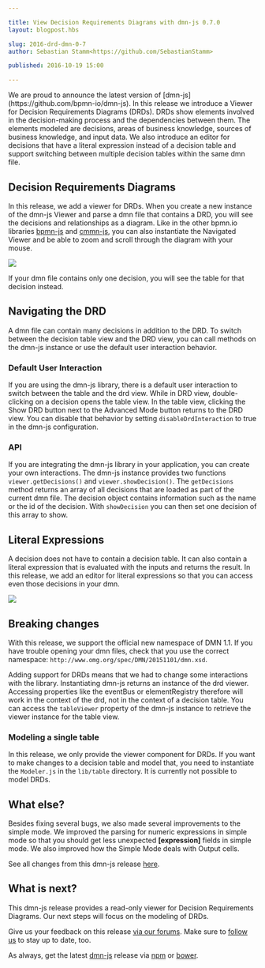 ```yaml
---

title: View Decision Requirements Diagrams with dmn-js 0.7.0
layout: blogpost.hbs

slug: 2016-drd-dmn-0-7
author: Sebastian Stamm<https://github.com/SebastianStamm>

published: 2016-10-19 15:00

---
```



<!--
  - DRD Viewer Mode
  - Navigated Viewer
  - Literal Expressions
  - switching between tables
   - API
   - Default Interaction (how to turn it off)
  - Breaking Changes:
   - Display a single table (and modeling capabilities)
   - event bus system changed
-->

<p class="introduction">
  We are proud to announce the latest version of [dmn-js](https://github.com/bpmn-io/dmn-js). In this release we introduce a Viewer for Decision Requirements Diagrams (DRDs). DRDs show elements involved in the decision-making process and the dependencies between them. The elements modeled are decisions, areas of business knowledge, sources of business knowledge, and input data. We also introduce an editor for decisions that have a literal expression instead of a decision table and support switching between multiple decision tables within the same dmn file.
</p>

<!-- continue -->


## Decision Requirements Diagrams

In this release, we add a viewer for DRDs. When you create a new instance of the dmn-js Viewer and parse a dmn file that contains a DRD, you will see the decisions and relationships as a diagram. Like in the other bpmn.io libraries [bpmn-js](https://github.com/bpmn-io/bpmn-js) and [cmmn-js](https://github.com/bpmn-io/cmmn-js), you can also instantiate the Navigated Viewer and be able to zoom and scroll through the diagram with your mouse.

<!-- Screenshot of an example DRD rendering -->
<div class="figure">
  <img src="{{ assets }}/attachments/blog/2016/015-drd-screenshot.png">
</div>

If your dmn file contains only one decision, you will see the table for that decision instead.

## Navigating the DRD

A dmn file can contain many decisions in addition to the DRD. To switch between the decision table view and the DRD view, you can call methods on the dmn-js instance or use the default user interaction behavior.

### Default User Interaction

If you are using the dmn-js library, there is a default user interaction to switch between the table and the drd view. While in DRD view, double-clicking on a decision opens the table view. In the table view, clicking the Show DRD button next to the Advanced Mode button returns to the DRD view. You can disable that behavior by setting `disableDrdInteraction` to true in the dmn-js configuration.

### API

If you are integrating the dmn-js library in your application, you can create your own interactions. The dmn-js instance provides two functions `viewer.getDecisions()` and `viewer.showDecision()`. The `getDecisions` method returns an array of all decisions that are loaded as part of the current dmn file. The decision object contains information such as the name or the id of the decision. With `showDecision` you can then set one decision of this array to show.


## Literal Expressions

A decision does not have to contain a decision table. It can also contain a literal expression that is evaluated with the inputs and returns the result. In this release, we add an editor for literal expressions so that you can access even those decisions in your dmn.

<!-- Screenshot of the Literal Expression Editor in Readonly Mode -->
<div class="figure">
  <img src="{{ assets }}/attachments/blog/2016/015-literal-expression.png">
</div>


## Breaking changes

With this release, we support the official new namespace of DMN 1.1. If you have trouble opening your dmn files, check that you use the correct namespace: `http://www.omg.org/spec/DMN/20151101/dmn.xsd`.

Adding support for DRDs means that we had to change some interactions with the library. Instantiating dmn-js returns an instance of the drd viewer. Accessing properties like the eventBus or elementRegistry therefore will work in the context of the drd, not in the context of a decision table. You can access the `tableViewer` property of the dmn-js instance to retrieve the viewer instance for the table view.

### Modeling a single table

In this release, we only provide the viewer component for DRDs. If you want to make changes to a decision table and model that, you need to instantiate the `Modeler.js` in the `lib/table` directory. It is currently not possible to model DRDs.


## What else?

Besides fixing several bugs, we also made several improvements to the simple mode. We improved the parsing for numeric expressions in simple mode so that you should get less unexpected **[expression]** fields in simple mode. We also improved how the Simple Mode deals with Output cells.

See all changes from this dmn-js release [here](https://github.com/bpmn-io/dmn-js/milestone/4?closed=1).

## What is next?

This dmn-js release provides a read-only viewer for Decision Requirements Diagrams.
Our next steps will focus on the modeling of DRDs.

Give us your feedback on this release [via our forums](https://forum.bpmn.io). Make sure to [follow us](https://twitter.com/bpmn_io) to stay up to date, too.

As always, get the latest [dmn-js](https://github.com/bpmn-io/dmn-js) release via [npm](https://www.npmjs.com/package/dmn-js) or [bower](https://github.com/bpmn-io/bower-dmn-js).
